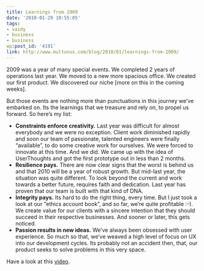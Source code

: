 ```yaml
---
title: Learnings from 2009
date: '2010-01-29 10:55:05'
tags:
- vaidy
- business
- business
wp:post_id: '4191'
link: http://www.multunus.com/blog/2010/01/learnings-from-2009/
---
```

2009 was a year of many special events. We completed 2 years of operations last year. We moved to a new more spacious office. We created our first product. We discovered our niche [more on this in the coming weeks].

But those events are nothing more than punctuations in this journey we’ve embarked on. Its the learnings that we treasure and rely on, to propel us forward. So here’s my list:

- **Constraints enforce creativity.** Last year was difficult for almost everybody and we were no exception. Client work diminished rapidly and soon our team of passionate, talented engineers were finally “available”, to do some creative work for ourselves. We were forced to innovate at this time. And we did. We came up with the idea of UserThoughts and got the first prototype out in less than 2 months.
- **Resilience pays.** There are now clear signs that the worst is behind us and that 2010 will be a year of robust growth. But mid-last year, the situation was quite different. To look beyond the current and work towards a better future, requires faith and dedication. Last year has proven that our team is built with that kind of DNA.
- **Integrity pays.** Its hard to do the right thing, every time. But I just took a look at our “ethics account book”, and so far, we’re quite profitable :-). We create value for our clients with a sincere intention that they should succeed in their respective businesses. And sooner or later, this gets noticed.
- **Passion results in new ideas.** We’ve always been obsessed with user experience. So much so that, we’ve weaved a high level of focus on UX into our development cycles. Its probably not an accident then, that, our product seeks to solve problems in this very space.

Have a look at this [video](https://www.youtube.com/watch?v=T6MhAwQ64c0).
